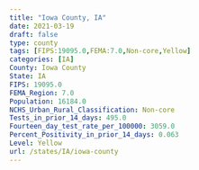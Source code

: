```yaml
---
title: "Iowa County, IA"
date: 2021-03-19
draft: false
type: county
tags: [FIPS:19095.0,FEMA:7.0,Non-core,Yellow]
categories: [IA]
County: Iowa County
State: IA
FIPS: 19095.0
FEMA_Region: 7.0
Population: 16184.0
NCHS_Urban_Rural_Classification: Non-core
Tests_in_prior_14_days: 495.0
Fourteen_day_test_rate_per_100000: 3059.0
Percent_Positivity_in_prior_14_days: 0.063
Level: Yellow
url: /states/IA/iowa-county
---
```



